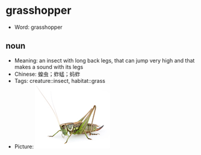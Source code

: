 # grasshopper

- Word: grasshopper

## noun

- Meaning: an insect with long back legs, that can jump very high and that makes a sound with its legs
- Chinese: 蝗虫；蚱蜢；蚂蚱
- Tags: creature::insect, habitat::grass
- Picture: ![grasshopper](images/grasshopper.jpg)

